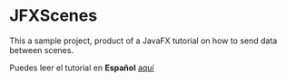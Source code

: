 # JFXScenes

This a sample project, product of a JavaFX tutorial on how to send data between scenes.

Puedes leer el tutorial en **Español** [aquí](https://medium.com/@devtony101/tutorial-javafx-cbe534aa3a98)
